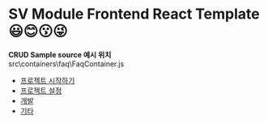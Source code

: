 SV Module Frontend React Template :smiley::blush::kissing::stuck_out_tongue_winking_eye:
===========================

**CRUD Sample source 예시 위치**  
src\containers\faq\FaqContainer.js  

* [프로젝트 시작하기](https://github.com/hitechinfo/template_frontend_react_001/blob/master/docs/00.%20project_pre.md)  
* [프로젝트 설정](https://github.com/hitechinfo/template_frontend_react_001/blob/master/docs/01.project_setting.md)  
* [개발](https://github.com/hitechinfo/template_frontend_react_001/blob/master/docs/02.coding_tip.md)  
* [기타](https://github.com/hitechinfo/template_frontend_react_001/blob/master/docs/03.etc.md)  


